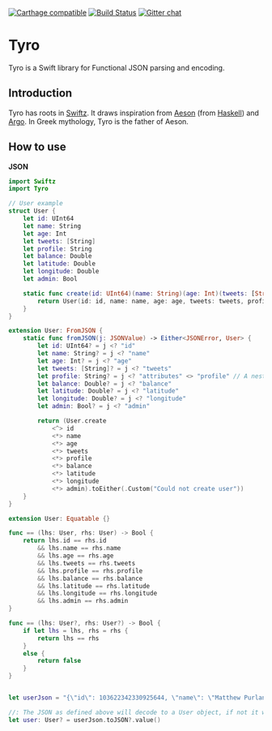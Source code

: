  [![Carthage compatible](https://img.shields.io/badge/Carthage-compatible-4BC51D.svg?style=flat)](https://github.com/Carthage/Carthage)
[![Build Status](https://travis-ci.org/typelift/Tyro.svg?branch=master)](https://travis-ci.org/typelift/Tyro)
[![Gitter chat](https://badges.gitter.im/DPVN/chat.png)](https://gitter.im/typelift/general?utm_source=share-link&utm_medium=link&utm_campaign=share-link)

Tyro
======

Tyro is a Swift library for Functional JSON parsing and encoding. 

Introduction
------------

Tyro has roots in [Swiftz](https://github.com/typelift/Swiftz). It draws inspiration from [Aeson](https://github.com/bos/aeson) (from [Haskell](https://www.haskell.org)) and [Argo](https://github.com/thoughtbot/Argo). In Greek mythology, Tyro is the father of Aeson.

How to use
----------

**JSON**

```swift    
import Swiftz
import Tyro

// User example
struct User {
    let id: UInt64
    let name: String
    let age: Int
    let tweets: [String]
    let profile: String
    let balance: Double
    let latitude: Double
    let longitude: Double
    let admin: Bool

    static func create(id: UInt64)(name: String)(age: Int)(tweets: [String])(profile: String)(balance: Double)(latitude: Double)(longitude: Double)(admin: Bool) -> User {
        return User(id: id, name: name, age: age, tweets: tweets, profile: profile, balance: balance, latitude: latitude, longitude: longitude, admin: admin)
    }
}

extension User: FromJSON {
    static func fromJSON(j: JSONValue) -> Either<JSONError, User> {
        let id: UInt64? = j <? "id"
        let name: String? = j <? "name"
        let age: Int? = j <? "age"
        let tweets: [String]? = j <? "tweets"
        let profile: String? = j <? "attributes" <> "profile" // A nested keypath
        let balance: Double? = j <? "balance"
        let latitude: Double? = j <? "latitude"
        let longitude: Double? = j <? "longitude"
        let admin: Bool? = j <? "admin"

        return (User.create
            <^> id
            <*> name
            <*> age
            <*> tweets
            <*> profile
            <*> balance
            <*> latitude
            <*> longitude
            <*> admin).toEither(.Custom("Could not create user"))
    }
}

extension User: Equatable {}

func == (lhs: User, rhs: User) -> Bool {
    return lhs.id == rhs.id
        && lhs.name == rhs.name
        && lhs.age == rhs.age
        && lhs.tweets == rhs.tweets
        && lhs.profile == rhs.profile
        && lhs.balance == rhs.balance
        && lhs.latitude == rhs.latitude
        && lhs.longitude == rhs.longitude
        && lhs.admin == rhs.admin
}

func == (lhs: User?, rhs: User?) -> Bool {
    if let lhs = lhs, rhs = rhs {
        return lhs == rhs
    }
    else {
        return false
    }
}


let userJson = "{\"id\": 103622342330925644, \"name\": \"Matthew Purland\", \"age\": 30, \"tweets\": [\"Hello from Tyro\"], \"attributes\": {\"profile\": \"Test Profile\"}, \"balance\": 102.30, \"admin\": true, \"latitude\": 31.75, \"longitude\": 31.75}"

//: The JSON as defined above will decode to a User object, if not it will return nil.
let user: User? = userJson.toJSON?.value()
```
